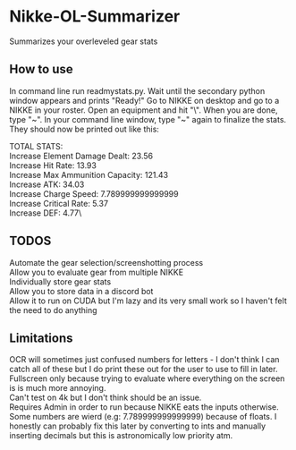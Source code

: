 # Nikke-OL-Summarizer
 Summarizes your overleveled gear stats

## How to use
 In command line run readmystats.py. Wait until the secondary python window appears and prints "Ready!" Go to NIKKE on desktop and go to a NIKKE in your roster. Open an equipment and hit "\\". When you are done, type "\~". In your command line window, type "\~" again to finalize the stats. They should now be printed out like this:

  TOTAL STATS:\
  Increase Element Damage Dealt: 23.56\
  Increase Hit Rate: 13.93\
  Increase Max Ammunition Capacity: 121.43\
  Increase ATK: 34.03 \
  Increase Charge Speed: 7.789999999999999\
  Increase Critical Rate: 5.37\
  Increase DEF: 4.77\

## TODOS
 Automate the gear selection/screenshotting process\
 Allow you to evaluate gear from multiple NIKKE\
 Individually store gear stats\
 Allow you to store data in a discord bot\
 Allow it to run on CUDA but I'm lazy and its very small work so I haven't felt the need to do anything

## Limitations
  OCR will sometimes just confused numbers for letters - I don't think I can catch all of these but I do print these out for the user to use to fill in later.\
  Fullscreen only because trying to evaluate where everything on the screen is is much more annoying.\
  Can't test on 4k but I don't think should be an issue.\
  Requires Admin in order to run because NIKKE eats the inputs otherwise.\
  Some numbers are wierd (e.g: 7.789999999999999) because of floats. I honestly can probably fix this later by converting to ints and manually inserting decimals but this is astronomically low priority atm. 
